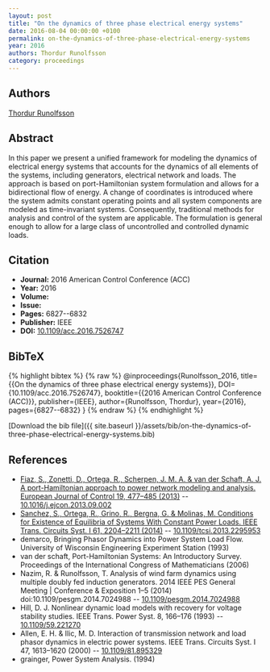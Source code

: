 ```yaml
---
layout: post
title: "On the dynamics of three phase electrical energy systems"
date: 2016-08-04 00:00:00 +0100
permalink: on-the-dynamics-of-three-phase-electrical-energy-systems
year: 2016
authors: Thordur Runolfsson
category: proceedings
---
```

 
## Authors
[Thordur Runolfsson](authors/thordur-runolfsson)
 
## Abstract
In this paper we present a unified framework for modeling the dynamics of electrical energy systems that accounts for the dynamics of all elements of the systems, including generators, electrical network and loads. The approach is based on port-Hamiltonian system formulation and allows for a bidirectional flow of energy. A change of coordinates is introduced where the system admits constant operating points and all system components are modeled as time-invariant systems. Consequently, traditional methods for analysis and control of the system are applicable. The formulation is general enough to allow for a large class of uncontrolled and controlled dynamic loads.
 
## Citation
- **Journal:** 2016 American Control Conference (ACC)
- **Year:** 2016
- **Volume:** 
- **Issue:** 
- **Pages:** 6827--6832
- **Publisher:** IEEE
- **DOI:** [10.1109/acc.2016.7526747](https://doi.org/10.1109/acc.2016.7526747)
 
## BibTeX
{% highlight bibtex %}
{% raw %}
@inproceedings{Runolfsson_2016,
  title={{On the dynamics of three phase electrical energy systems}},
  DOI={10.1109/acc.2016.7526747},
  booktitle={{2016 American Control Conference (ACC)}},
  publisher={IEEE},
  author={Runolfsson, Thordur},
  year={2016},
  pages={6827--6832}
}
{% endraw %}
{% endhighlight %}
 
[Download the bib file]({{ site.baseurl }}/assets/bib/on-the-dynamics-of-three-phase-electrical-energy-systems.bib)
 
## References
- [Fiaz, S., Zonetti, D., Ortega, R., Scherpen, J. M. A. & van der Schaft, A. J. A port-Hamiltonian approach to power network modeling and analysis. European Journal of Control 19, 477–485 (2013)](a-port-hamiltonian-approach-to-power-network-modeling-and-analysis) -- [10.1016/j.ejcon.2013.09.002](https://doi.org/10.1016/j.ejcon.2013.09.002)
- [Sanchez, S., Ortega, R., Grino, R., Bergna, G. & Molinas, M. Conditions for Existence of Equilibria of Systems With Constant Power Loads. IEEE Trans. Circuits Syst. I 61, 2204–2211 (2014)](conditions-for-existence-of-equilibria-of-systems-with-constant-power-loads) -- [10.1109/tcsi.2013.2295953](https://doi.org/10.1109/tcsi.2013.2295953)
- demarco, Bringing Phasor Dynamics into Power System Load Flow. University of Wisconsin Engineering Experiment Station (1993)
- van der schaft, Port-Hamiltonian Systems: An Introductory Survey. Proceedings of the International Congress of Mathematicians (2006)
- Nazim, R. & Runolfsson, T. Analysis of wind farm dynamics using multiple doubly fed induction generators. 2014 IEEE PES General Meeting | Conference &amp; Exposition 1–5 (2014) doi:10.1109/pesgm.2014.7024988 -- [10.1109/pesgm.2014.7024988](https://doi.org/10.1109/pesgm.2014.7024988)
- Hill, D. J. Nonlinear dynamic load models with recovery for voltage stability studies. IEEE Trans. Power Syst. 8, 166–176 (1993) -- [10.1109/59.221270](https://doi.org/10.1109/59.221270)
- Allen, E. H. & Ilic, M. D. Interaction of transmission network and load phasor dynamics in electric power systems. IEEE Trans. Circuits Syst. I 47, 1613–1620 (2000) -- [10.1109/81.895329](https://doi.org/10.1109/81.895329)
- grainger, Power System Analysis. (1994)

